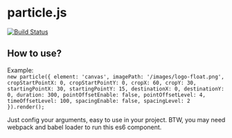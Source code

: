 # particle.js 
[![Build Status](https://travis-ci.org/geoffgu/particle.js.svg?branch=master)](https://travis-ci.org/geoffgu/particle.js)
## How to use?
Example:<br/>
    `new particle({
      element: 'canvas',
      imagePath: '/images/logo-float.png',
      cropStartPointX: 0,
      cropStartPointY: 0,
      cropX: 60,
      cropY: 30,
      startingPointX: 30,
      startingPointY: 15,
      destinationX: 0,
      destinationY: 0,
      duration: 300,
      pointOffsetEnable: false,
      pointOffsetLevel: 4,
      timeOffsetLevel: 100,
      spacingEnable: false,
      spacingLevel: 2
    }).render();`

Just config your arguments, easy to use in your project. BTW, you may need webpack and babel loader to run this es6 component.
